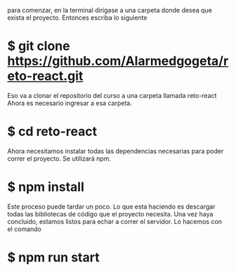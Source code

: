 para comenzar, en la terminal dirigase a una carpeta donde desea que exista el proyecto. Entonces escriba lo siguiente

# $ git clone https://github.com/Alarmedgogeta/reto-react.git

Eso va a clonar el repositorio del curso a una carpeta llamada reto-react
Ahora es necesario ingresar a esa carpeta.

# $ cd reto-react

Ahora necesitamos instalar todas las dependencias necesarias para poder correr el proyecto. Se utilizará npm.

# $ npm install

Este proceso puede tardar un poco. Lo que esta haciendo es descargar todas las bibliotecas de código que el proyecto necesita.
Una vez haya concluido, estamos listos para echar a correr el servidor. Lo hacemos con el comando

# $ npm run start